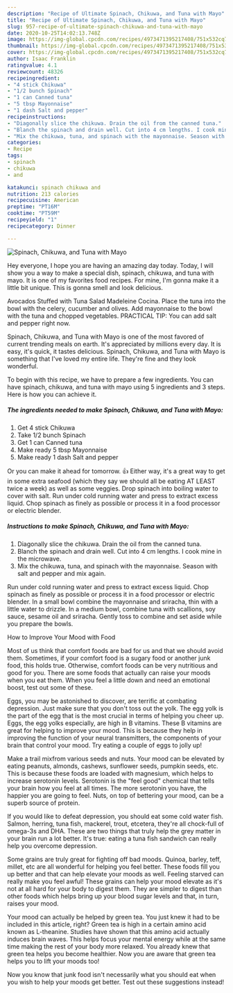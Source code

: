 ```yaml
---
description: "Recipe of Ultimate Spinach, Chikuwa, and Tuna with Mayo"
title: "Recipe of Ultimate Spinach, Chikuwa, and Tuna with Mayo"
slug: 957-recipe-of-ultimate-spinach-chikuwa-and-tuna-with-mayo
date: 2020-10-25T14:02:13.748Z
image: https://img-global.cpcdn.com/recipes/4973471395217408/751x532cq70/spinach-chikuwa-and-tuna-with-mayo-recipe-main-photo.jpg
thumbnail: https://img-global.cpcdn.com/recipes/4973471395217408/751x532cq70/spinach-chikuwa-and-tuna-with-mayo-recipe-main-photo.jpg
cover: https://img-global.cpcdn.com/recipes/4973471395217408/751x532cq70/spinach-chikuwa-and-tuna-with-mayo-recipe-main-photo.jpg
author: Isaac Franklin
ratingvalue: 4.1
reviewcount: 48326
recipeingredient:
- "4 stick Chikuwa"
- "1/2 bunch Spinach"
- "1 can Canned tuna"
- "5 tbsp Mayonnaise"
- "1 dash Salt and pepper"
recipeinstructions:
- "Diagonally slice the chikuwa. Drain the oil from the canned tuna."
- "Blanch the spinach and drain well. Cut into 4 cm lengths. I cook mine in the microwave."
- "Mix the chikuwa, tuna, and spinach with the mayonnaise. Season with salt and pepper and mix again."
categories:
- Recipe
tags:
- spinach
- chikuwa
- and

katakunci: spinach chikuwa and 
nutrition: 213 calories
recipecuisine: American
preptime: "PT16M"
cooktime: "PT59M"
recipeyield: "1"
recipecategory: Dinner

---
```



![Spinach, Chikuwa, and Tuna with Mayo](https://img-global.cpcdn.com/recipes/4973471395217408/751x532cq70/spinach-chikuwa-and-tuna-with-mayo-recipe-main-photo.jpg)

Hey everyone, I hope you are having an amazing day today. Today, I will show you a way to make a special dish, spinach, chikuwa, and tuna with mayo. It is one of my favorites food recipes. For mine, I'm gonna make it a little bit unique. This is gonna smell and look delicious.

Avocados Stuffed with Tuna Salad Madeleine Cocina. Place the tuna into the bowl with the celery, cucumber and olives. Add mayonnaise to the bowl with the tuna and chopped vegetables. PRACTICAL TIP: You can add salt and pepper right now.

Spinach, Chikuwa, and Tuna with Mayo is one of the most favored of current trending meals on earth. It's appreciated by millions every day. It is easy, it's quick, it tastes delicious. Spinach, Chikuwa, and Tuna with Mayo is something that I've loved my entire life. They're fine and they look wonderful.


To begin with this recipe, we have to prepare a few ingredients. You can have spinach, chikuwa, and tuna with mayo using 5 ingredients and 3 steps. Here is how you can achieve it.

<!--inarticleads1-->

##### The ingredients needed to make Spinach, Chikuwa, and Tuna with Mayo:

1. Get 4 stick Chikuwa
1. Take 1/2 bunch Spinach
1. Get 1 can Canned tuna
1. Make ready 5 tbsp Mayonnaise
1. Make ready 1 dash Salt and pepper


Or you can make it ahead for tomorrow. 👍 Either way, it&#39;s a great way to get in some extra seafood (which they say we should all be eating AT LEAST twice a week) as well as some veggies. Drop spinach into boiling water to cover with salt. Run under cold running water and press to extract excess liquid. Chop spinach as finely as possible or process it in a food processor or electric blender. 

<!--inarticleads2-->

##### Instructions to make Spinach, Chikuwa, and Tuna with Mayo:

1. Diagonally slice the chikuwa. Drain the oil from the canned tuna.
1. Blanch the spinach and drain well. Cut into 4 cm lengths. I cook mine in the microwave.
1. Mix the chikuwa, tuna, and spinach with the mayonnaise. Season with salt and pepper and mix again.


Run under cold running water and press to extract excess liquid. Chop spinach as finely as possible or process it in a food processor or electric blender. In a small bowl combine the mayonnaise and sriracha, thin with a little water to drizzle. In a medium bowl, combine tuna with scallions, soy sauce, sesame oil and sriracha. Gently toss to combine and set aside while you prepare the bowls. 

How to Improve Your Mood with Food


Most of us think that comfort foods are bad for us and that we should avoid them. Sometimes, if your comfort food is a sugary food or another junk food, this holds true. Otherwise, comfort foods can be very nutritious and good for you. There are some foods that actually can raise your moods when you eat them. When you feel a little down and need an emotional boost, test out some of these.

Eggs, you may be astonished to discover, are terrific at combating depression. Just make sure that you don't toss out the yolk. The egg yolk is the part of the egg that is the most crucial in terms of helping you cheer up. Eggs, the egg yolks especially, are high in B vitamins. These B vitamins are great for helping to improve your mood. This is because they help in improving the function of your neural transmitters, the components of your brain that control your mood. Try eating a couple of eggs to jolly up!

Make a trail mixfrom various seeds and nuts. Your mood can be elevated by eating peanuts, almonds, cashews, sunflower seeds, pumpkin seeds, etc. This is because these foods are loaded with magnesium, which helps to increase serotonin levels. Serotonin is the "feel good" chemical that tells your brain how you feel at all times. The more serotonin you have, the happier you are going to feel. Nuts, on top of bettering your mood, can be a superb source of protein.

If you would like to defeat depression, you should eat some cold water fish. Salmon, herring, tuna fish, mackerel, trout, etcetera, they're all chock-full of omega-3s and DHA. These are two things that truly help the grey matter in your brain run a lot better. It's true: eating a tuna fish sandwich can really help you overcome depression. 

Some grains are truly great for fighting off bad moods. Quinoa, barley, teff, millet, etc are all wonderful for helping you feel better. These foods fill you up better and that can help elevate your moods as well. Feeling starved can really make you feel awful! These grains can help your mood elevate as it's not at all hard for your body to digest them. They are simpler to digest than other foods which helps bring up your blood sugar levels and that, in turn, raises your mood.

Your mood can actually be helped by green tea. You just knew it had to be included in this article, right? Green tea is high in a certain amino acid known as L-theanine. Studies have shown that this amino acid actually induces brain waves. This helps focus your mental energy while at the same time making the rest of your body more relaxed. You already knew that green tea helps you become healthier. Now you are aware that green tea helps you to lift your moods too!

Now you know that junk food isn't necessarily what you should eat when you wish to help your moods get better. Test out  these suggestions  instead!

